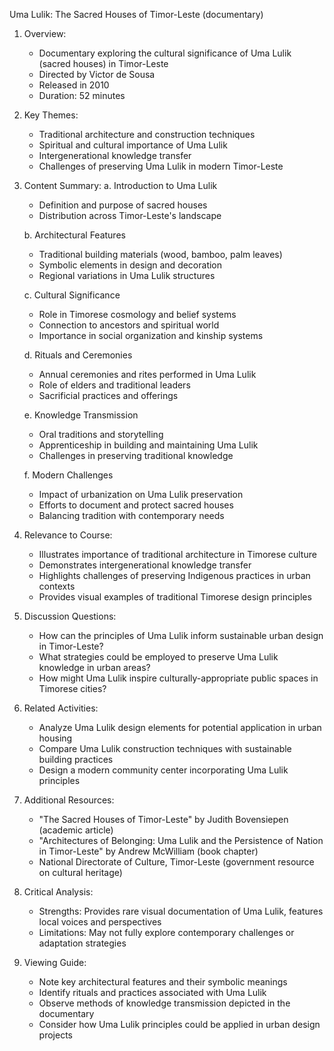 Uma Lulik: The Sacred Houses of Timor-Leste (documentary)

1. Overview:
   - Documentary exploring the cultural significance of Uma Lulik (sacred houses) in Timor-Leste
   - Directed by Victor de Sousa
   - Released in 2010
   - Duration: 52 minutes

2. Key Themes:
   - Traditional architecture and construction techniques
   - Spiritual and cultural importance of Uma Lulik
   - Intergenerational knowledge transfer
   - Challenges of preserving Uma Lulik in modern Timor-Leste

3. Content Summary:
   a. Introduction to Uma Lulik
      - Definition and purpose of sacred houses
      - Distribution across Timor-Leste's landscape

   b. Architectural Features
      - Traditional building materials (wood, bamboo, palm leaves)
      - Symbolic elements in design and decoration
      - Regional variations in Uma Lulik structures

   c. Cultural Significance
      - Role in Timorese cosmology and belief systems
      - Connection to ancestors and spiritual world
      - Importance in social organization and kinship systems

   d. Rituals and Ceremonies
      - Annual ceremonies and rites performed in Uma Lulik
      - Role of elders and traditional leaders
      - Sacrificial practices and offerings

   e. Knowledge Transmission
      - Oral traditions and storytelling
      - Apprenticeship in building and maintaining Uma Lulik
      - Challenges in preserving traditional knowledge

   f. Modern Challenges
      - Impact of urbanization on Uma Lulik preservation
      - Efforts to document and protect sacred houses
      - Balancing tradition with contemporary needs

4. Relevance to Course:
   - Illustrates importance of traditional architecture in Timorese culture
   - Demonstrates intergenerational knowledge transfer
   - Highlights challenges of preserving Indigenous practices in urban contexts
   - Provides visual examples of traditional Timorese design principles

5. Discussion Questions:
   - How can the principles of Uma Lulik inform sustainable urban design in Timor-Leste?
   - What strategies could be employed to preserve Uma Lulik knowledge in urban areas?
   - How might Uma Lulik inspire culturally-appropriate public spaces in Timorese cities?

6. Related Activities:
   - Analyze Uma Lulik design elements for potential application in urban housing
   - Compare Uma Lulik construction techniques with sustainable building practices
   - Design a modern community center incorporating Uma Lulik principles

7. Additional Resources:
   - "The Sacred Houses of Timor-Leste" by Judith Bovensiepen (academic article)
   - "Architectures of Belonging: Uma Lulik and the Persistence of Nation in Timor-Leste" by Andrew McWilliam (book chapter)
   - National Directorate of Culture, Timor-Leste (government resource on cultural heritage)

8. Critical Analysis:
   - Strengths: Provides rare visual documentation of Uma Lulik, features local voices and perspectives
   - Limitations: May not fully explore contemporary challenges or adaptation strategies

9. Viewing Guide:
   - Note key architectural features and their symbolic meanings
   - Identify rituals and practices associated with Uma Lulik
   - Observe methods of knowledge transmission depicted in the documentary
   - Consider how Uma Lulik principles could be applied in urban design projects